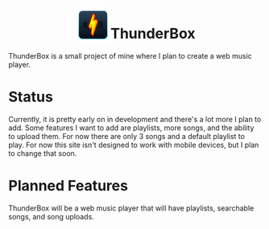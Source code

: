 # <div align="center"><img src="public/ThunderBox.png" alt="Logo" style="vertical-align: bottom; width: 70px; height: 70px;">ThunderBox</div>
ThunderBox is a small project of mine where I plan to create a web music player.

# Status

Currently, it is pretty early on in development and there's a lot more I plan to add.
Some features I want to add are playlists, more songs, and the ability to upload them.
For now there are only 3 songs and a default playlist to play.
For now this site isn't designed to work with mobile devices, but I plan to change that soon.

# Planned Features

ThunderBox will be a web music player that will have playlists, searchable songs, and song uploads.
